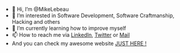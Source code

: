 - 👋 Hi, I’m @MikeLebeau
- 👀 I’m interested in Software Development, Software Craftmanship, Hacking and others  
- 🌱 I’m currently learning how to improve myself
- 📫 How to reach me via [LinkedIn](https://www.linkedin.com/in/mike-lebeau-181204100), [Twitter](https://twitter.com/MikyLebeau) or [Mail](mailto:mike.lebeau.sio@gmail.com?subject=[GitHub]%20Hi%20Mike)
- And you can check my awesome website [JUST HERE !](https://mikelebeau.dev)
